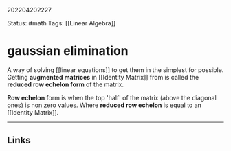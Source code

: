 202204202227

Status: #math 
Tags: [[Linear Algebra]]

# gaussian elimination

A way of solving [[linear equations]] to get them in the simplest for possible. Getting **augmented matrices** in [[Identity Matrix]] from is called the **reduced row echelon form** of the matrix.

**Row echelon** form is when the top 'half' of the matrix (above the diagonal ones) is non zero values. Where **reduced row echelon** is equal to an [[Identity Matrix]].



---

## Links

